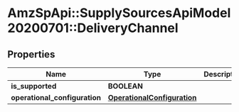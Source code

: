 # AmzSpApi::SupplySourcesApiModel20200701::DeliveryChannel

## Properties
Name | Type | Description | Notes
------------ | ------------- | ------------- | -------------
**is_supported** | **BOOLEAN** |  | [optional] 
**operational_configuration** | [**OperationalConfiguration**](OperationalConfiguration.md) |  | [optional] 

